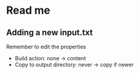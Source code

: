﻿# Read me

## Adding a new input.txt
Remember to edit the properties 
- Build action: none -> content
- Copy to output directory: never -> copy if newer